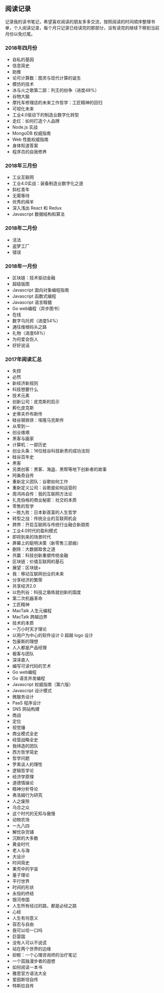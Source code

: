 ## 阅读记录
记录我的读书笔记，希望喜欢阅读的朋友多多交流，按照阅读的时间顺序整理书单，个人阅读记录，每个月只记录已经读完的那部分，没有读完的继续下移到当前月份以免烂尾。

### 2018年四月份
- 自私的基因
- 信息简史
- 助推
- 论可计算数：图灵与现代计算的诞生
- 模仿的技术
- 冰与火之歌第二部：列王的纷争（进度48%）
- 谷物大脑
- 摩托车修理店的未来工作哲学：工匠精神的回归
- 可视化未来
- 工业4.0驱动下的制造业数字化转型
- 走红：如何打造个人品牌
- Node.js 实战
- MongoDB 权威指南
- Web 性能权威指南
- 身体知道答案
- 程序员的自我修养

### 2018年三月份
- 工业互联网
- 工业4.0实战：装备制造业数字化之道
- 斜杠青年
- 无需等待
- 优秀的绵羊
- 深入浅出 React 和 Redux
- Javascript 数据结构和算法

### 2018年二月份
- 活法
- 盗梦工厂
- 错误

### 2018年一月份
- 区块链：技术驱动金融
- 超级版图
- Javascript 面向对象编程指南
- Javascript 函数式编程
- Javascript 语言精髓
- Go web编程（异步图书）
- 在线
- 数字乌托邦（进度54%）
- 通往维根码头之路
- 礼物（进度68%）
- 为何爱会伤人
- 好好说话

### 2017年阅读汇总
- 失控
- 必然
- 新经济新规则
- 科技想要什么
- 技术元素
- 创新公司：皮克斯的启示
- 孵化皮克斯
- 史蒂夫乔布斯传
- 硅谷钢铁侠：埃隆马克斯传
- 从零到一
- 创业维艰
- 黑客与画家
- 计算机：一部历史
- 创业头条：16位硅谷科技新贵的成功法则
- 硅谷百年史
- 黑客
- 另类创客：黑客、海盗、黑帮等地下创新者的故事
- 阿桑奇自传
- 重新定义团队：谷歌如何工作
- 重新定义公司：谷歌是如何运营的
- 周鸿祎自传：我的互联网方法论
- 扎克伯格的商业秘密：社交的本质
- 零售的哲学
- 一胜九败：日本新首富的人生哲学
- 转型之战：传统企业的互联网机会
- 跨界：开启互联网与传统行业融合新趋势
- 工业4.0时代的盈利模式
- 即将到来的场景时代
- 屏幕上的聪明决策（新零售三部曲）
- 删除：大数据取舍之道
- 共赢：科技创新重塑传统金融
- 区块链：价值互联网的基石
- 展望：区块链+
- 我：移动互联网创业的未来
- 分享经济的繁荣
- 共享经济2.0
- 以色列谷：科技之盾练就创新的国度
- 第二次机器革命
- 工匠精神
- MacTalk 人生元编程
- MacTalk 跨越边界
- 技术的本质
- 一万小时天才理论
- 以用户为中心的软件设计
0 超越 logo 设计
- 包豪斯的理想
- 人人都是产品经理
- 极客与团队
- 深泽直人
- 编写可读代码的艺术
- Go web编程
- Go 语言并发编程
- Javascript 权威指南（第六版）
- Javascript 设计模式
- 微服务设计
- PaaS 程序设计
- SNS 网站构建
- 商战
- 定位
- 视觉锤
- 商业模式全史
- 经营战略全史
- 我缔造的团队
- 西方哲学简史
- 哲学问题
- 罗素谈人的理性
- 逻辑哲学论
- 经济学原理
- 道德情操论
- 精神分析导论
- 弗洛姆行为研究
- 人之废除
- 乌合之众
- 这个时代的无知与傲慢
- 动物农场
- 一九八四
- 解忧杂货铺
- 沉默的大多数
- 黄金时代
- 老人与海
- 大设计
- 时间简史
- 果壳中的宇宙
- 量子理论
- 平行世界
- 时间的形状
- 永恒的终结
- 银河帝国
- 人生所有经过的路，都是必经之路
- 心经
- 人生有何意义
- 容忍与自由
- 我可以咬一口吗
- 巨婴国
- 没有人可以不说谎
- 站在两个世界的边缘
- 抑郁：一个心理咨询师的治疗笔记
- 一个孤独漫步者的遐想
- 如何阅读一本书
- 雅思官方语法大全
- 爱因斯坦自传
- 特斯拉自传
